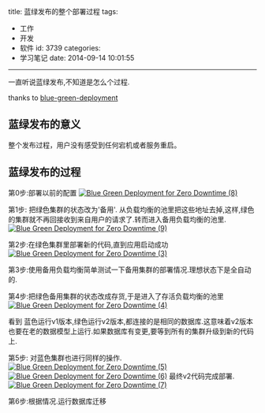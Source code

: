 title: 蓝绿发布的整个部署过程
tags:
  - 工作
  - 开发
  - 软件
id: 3739
categories:
  - 学习笔记
date: 2014-09-14 10:01:55
---

<div>

一直听说蓝绿发布,不知道是怎么个过程.

thanks to<span class="Apple-converted-space"> </span>[blue-green-deployment](http://sunitspace.blogspot.jp/2013/10/blue-green-deployment.html "blue green deploy")

## 蓝绿发布的意义

整个发布过程，用户没有感受到任何宕机或者服务重启。

## 蓝绿发布的过程

第0步:部署以前的配置
[![Blue Green Deployment for Zero Downtime (8)]({{BASE_PATH}}/images/640798001262d94e7dbb6e2e7c58bf456e447775.png)](http://leaverimage.b0.upaiyun.com/2014/09/Blue-Green-Deployment-for-Zero-Downtime-8.png)

第1步: 把绿色集群的状态改为'备用'. 从负载均衡的池里把这些地址去掉,这样,绿色的集群就不再回接收到来自用户的请求了.转而进入备用负载均衡的池里.
[![Blue Green Deployment for Zero Downtime (9)]({{BASE_PATH}}/images/3f51064c7e2863de366d71673e234504f6991048.png)](http://leaverimage.b0.upaiyun.com/2014/09/Blue-Green-Deployment-for-Zero-Downtime-9.png)

第2步:在绿色集群里部署新的代码,直到应用启动成功
[![Blue Green Deployment for Zero Downtime (3)]({{BASE_PATH}}/images/d4b51b6ce1a44b5cbaa11da5e8c1aa1d5eeea056.png)](http://leaverimage.b0.upaiyun.com/2014/09/Blue-Green-Deployment-for-Zero-Downtime-3.png)

第3步:使用备用负载均衡简单测试一下备用集群的部署情况.理想状态下是全自动的.

第4步:把绿色备用集群的状态改成存货,于是进入了存活负载均衡的池里
[![Blue Green Deployment for Zero Downtime (4)]({{BASE_PATH}}/images/19b275c22c2540d4cd4c8e6f28f6c90e474fd0ad.png)](http://leaverimage.b0.upaiyun.com/2014/09/Blue-Green-Deployment-for-Zero-Downtime-4.png)

看到 蓝色运行v1版本,绿色运行v2版本,都连接的是相同的数据库.这意味着v2版本也要在老的数据模型上运行.如果数据库有变更,要等到所有的集群升级到新的代码上.

第5步: 对蓝色集群也进行同样的操作.
[![Blue Green Deployment for Zero Downtime (5)]({{BASE_PATH}}/images/d40415aeafd0197ad5408a7d9bcf17e99b2b8d64.png)](http://leaverimage.b0.upaiyun.com/2014/09/Blue-Green-Deployment-for-Zero-Downtime-5.png)
[![Blue Green Deployment for Zero Downtime (6)]({{BASE_PATH}}/images/6d403f2fcd75c1dcacab86ef6447f837018aaf5e.png)](http://leaverimage.b0.upaiyun.com/2014/09/Blue-Green-Deployment-for-Zero-Downtime-6.png)
最终v2代码完成部署.
[![Blue Green Deployment for Zero Downtime (7)]({{BASE_PATH}}/images/6f2592793b9517521e14b4aae09696e30d708ae6.png)](http://leaverimage.b0.upaiyun.com/2014/09/Blue-Green-Deployment-for-Zero-Downtime-7.png)

第6步:根据情况.运行数据库迁移

</div>
&nbsp;

&nbsp;